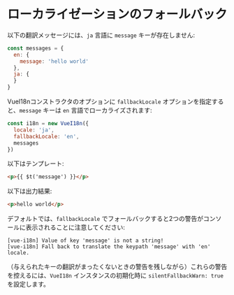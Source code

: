 # ローカライゼーションのフォールバック

以下の翻訳メッセージには、`ja` 言語に `message` キーが存在しません:

```js
const messages = {
  en: {
    message: 'hello world'
  },
  ja: {
  }
}
```

VueI18nコンストラクタのオプションに `fallbackLocale` オプションを指定すると、`message` キーは `en` 言語でローカライズされます:

```js
const i18n = new VueI18n({
  locale: 'ja',
  fallbackLocale: 'en',
  messages
})
```    

以下はテンプレート:

```html     
<p>{{ $t('message') }}</p>
```

以下は出力結果:

```html
<p>hello world</p>
```

デフォルトでは、`fallbackLocale` でフォールバックすると2つの警告がコンソールに表示されることに注意してください:

```console
[vue-i18n] Value of key 'message' is not a string!
[vue-i18n] Fall back to translate the keypath 'message' with 'en' locale.
```

（与えられたキーの翻訳がまったくないときの警告を残しながら）これらの警告を控えるには、`VueI18n` インスタンスの初期化時に `silentFallbackWarn: true` を設定します。
